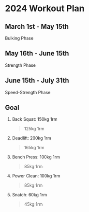 # 2024 Workout Plan

## March 1st - May 15th

Bulking Phase

## May 16th - June 15th

Strength Phase

## June 15th - July 31th

Speed-Strength Phase

## Goal

1. Back Squat: 150kg 1rm

   > 125kg 1rm

2. Deadlift: 200kg 1rm

   > 165kg 1rm

3. Bench Press: 100kg 1rm

   > 85kg 1rm

4. Power Clean: 100kg 1rm

   > 85kg 1rm

5. Snatch: 60kg 1rm

   > 45kg 1rm